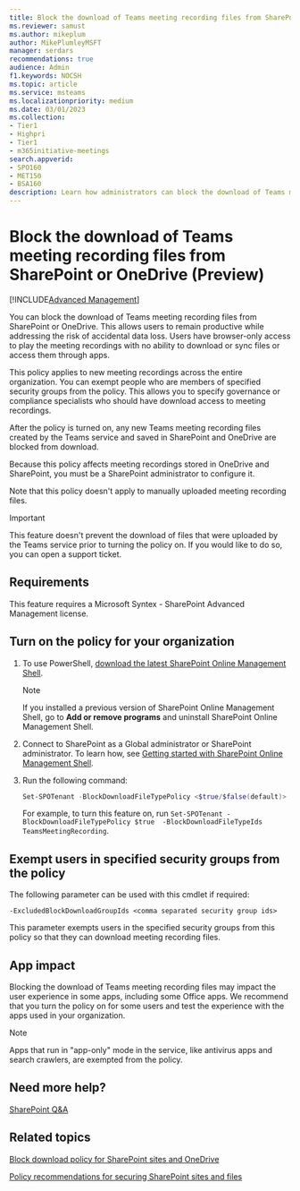 ```yaml
---
title: Block the download of Teams meeting recording files from SharePoint or OneDrive (Preview)
ms.reviewer: samust
ms.author: mikeplum
author: MikePlumleyMSFT
manager: serdars
recommendations: true
audience: Admin
f1.keywords: NOCSH
ms.topic: article
ms.service: msteams
ms.localizationpriority: medium
ms.date: 03/01/2023
ms.collection:
- Tier1
- Highpri
- Tier1
- m365initiative-meetings
search.appverid:
- SPO160
- MET150
- BSA160
description: Learn how administrators can block the download of Teams meeting recording files from SharePoint and OneDrive.
---
```


# Block the download of Teams meeting recording files from SharePoint or OneDrive (Preview)

[!INCLUDE[Advanced Management](includes/advanced-management.md)]

You can block the download of Teams meeting recording files from SharePoint or OneDrive. This allows users to remain productive while addressing the risk of accidental data loss. Users have browser-only access to play the meeting recordings with no ability to download or sync files or access them through apps.

This policy applies to new meeting recordings across the entire organization. You can exempt people who are members of specified security groups from the policy. This allows you to specify governance or compliance specialists who should have download access to meeting recordings.

After the policy is turned on, any new Teams meeting recording files created by the Teams service and saved in SharePoint and OneDrive are blocked from download.

Because this policy affects meeting recordings stored in OneDrive and SharePoint, you must be a SharePoint administrator to configure it.

Note that this policy doesn't apply to manually uploaded meeting recording files.  

> [!IMPORTANT]
> This feature doesn't prevent the download of files that were uploaded by the Teams service prior to turning the policy on. If you would like to do so, you can open a support ticket.

## Requirements

This feature requires a Microsoft Syntex - SharePoint Advanced Management license.

## Turn on the policy for your organization

1. To use PowerShell, [download the latest SharePoint Online Management Shell](https://go.microsoft.com/fwlink/p/?LinkId=255251).

    > [!NOTE]
    > If you installed a previous version of SharePoint Online Management Shell, go to **Add or remove programs** and uninstall SharePoint Online Management Shell.
2. Connect to SharePoint as a Global administrator or SharePoint administrator. To learn how, see [Getting started with SharePoint Online Management Shell](/powershell/sharepoint/sharepoint-online/connect-sharepoint-online).

3.  Run the following command:

    ```PowerShell
    Set-SPOTenant -BlockDownloadFileTypePolicy <$true/$false(default)>  -BlockDownloadFileTypeIds  TeamsMeetingRecording
    ```
    For example, to turn this feature on, run `Set-SPOTenant -BlockDownloadFileTypePolicy $true  -BlockDownloadFileTypeIds  TeamsMeetingRecording`.

## Exempt users in specified security groups from the policy

The following parameter can be used with this cmdlet if required:

`-ExcludedBlockDownloadGroupIds <comma separated security group ids>`
  
This parameter exempts users in the specified security groups from this policy so that they can download meeting recording files.

## App impact

Blocking the download of Teams meeting recording files may impact the user experience in some apps, including some Office apps. We recommend that you turn the policy on for some users and test the experience with the apps used in your organization.

> [!NOTE]
> Apps that run in "app-only" mode in the service, like antivirus apps and search crawlers, are exempted from the policy.

## Need more help?

[SharePoint Q&A](/answers/topics/office-sharepoint-online.html)

## Related topics

[Block download policy for SharePoint sites and OneDrive](/sharepoint/block-download-from-sites)

[Policy recommendations for securing SharePoint sites and files](/microsoft-365/enterprise/sharepoint-file-access-policies)
